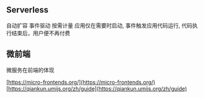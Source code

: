 ## Serverless

自动扩容
事件驱动
按需计量
应用仅在需要时启动, 事件触发应用代码运行, 代码执行结束后，用户便不再付费

## 微前端

微服务在前端的体现

[https://micro-frontends.org/](https://micro-frontends.org/)
[https://qiankun.umijs.org/zh/guide](https://qiankun.umijs.org/zh/guide)

